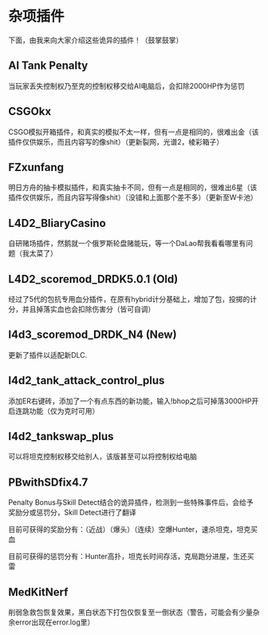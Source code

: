# 杂项插件
下面，由我来向大家介绍这些诡异的插件！（鼓掌鼓掌）

## AI Tank Penalty
当玩家丢失控制权乃至克的控制权移交给AI电脑后，会扣除2000HP作为惩罚

## CSGOkx
CSGO模拟开箱插件，和真实的模拟不太一样，但有一点是相同的，很难出金（该插件仅供娱乐，而且内容写的像shit）（更新裂网，光谱2，棱彩箱子）

## FZxunfang
明日方舟的抽卡模拟插件，和真实抽卡不同，但有一点是相同的，很难出6星（该插件仅供娱乐，而且内容写得像shit）（没错和上面那个差不多）（更新至W卡池）

## L4D2_BliaryCasino
自研赌场插件，然鹅就一个俄罗斯轮盘赌能玩，等一个DaLao帮我看看哪里有问题（我太菜了）

## L4D2_scoremod_DRDK5.0.1 (Old)
经过了5代的包抗专用血分插件，在原有hybrid计分基础上，增加了包，投掷的计分，并且掉落实血也会扣除伤害分（皆可自调）

## l4d3_scoremod_DRDK_N4 (New)
更新了插件以适配新DLC.

## l4d2_tank_attack_control_plus
添加ER右键砖，添加了一个有点东西的新功能，输入!bhop之后可掉落3000HP开启连跳功能（仅为克时可用）

## l4d2_tankswap_plus
可以将坦克控制权移交给别人，该版甚至可以将控制权给电脑

## PBwithSDfix4.7
Penalty Bonus与Skill Detect结合的诡异插件，检测到一些特殊事件后，会给予奖励分或惩罚分，Skill Detect进行了翻译

目前可获得的奖励分有：（近战）（爆头）（连续）空爆Hunter，速杀坦克，坦克买血

目前可获得的惩罚分有：Hunter高扑，坦克长时间存活，克局跑分进屋，生还买雷

## MedKitNerf
削弱急救包恢复效果，黑白状态下打包仅恢复至一倒状态（警告，可能会有少量杂余error出现在error.log里）
